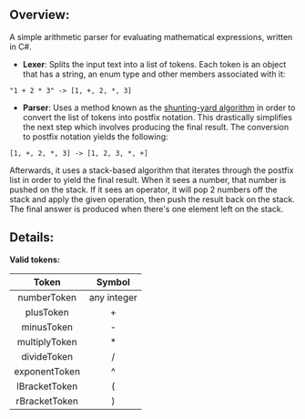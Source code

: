 ## Overview:
A simple arithmetic parser for evaluating mathematical expressions, written in C#.
* **Lexer**: Splits the input text into a list of tokens. Each token is an object that has a string, an enum type and other members associated with it:
```
"1 + 2 * 3" -> [1, +, 2, *, 3]
```
* **Parser**: Uses a method known as the [shunting-yard algorithm](https://en.wikipedia.org/wiki/Shunting-yard_algorithm) in order to convert the list of tokens into postfix notation. This drastically simplifies the next step which involves producing the final result. 
The conversion to postfix notation yields the following:
```
[1, +, 2, *, 3] -> [1, 2, 3, *, +]
```
Afterwards, it uses a stack-based algorithm that iterates through the postfix list in order to yield the final result. When it sees a number, that number is pushed on the stack. If it sees an operator, it will pop 2 numbers off the stack and apply the given operation, then push the result back on the stack. The final answer is produced when there's one element left on the stack.
## Details:
**Valid tokens:**

| Token | Symbol |
| :---: |  :---: |   
|  numberToken     |    any integer    | 
|   plusToken    |    +    | 
|   minusToken    |    -    | 
|   multiplyToken    |    *    | 
|   divideToken    |    /     | 
|   exponentToken    |    ^    | 
|   lBracketToken    |    (    | 
|   rBracketToken    |    )    | 
